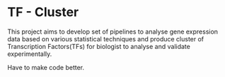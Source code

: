
TF - Cluster
========================

This project aims to develop set of pipelines to analyse gene expression data based on various statistical techniques and produce cluster of Transcription Factors(TFs) for biologist to analyse and validate experimentally. 

Have to make code better.

